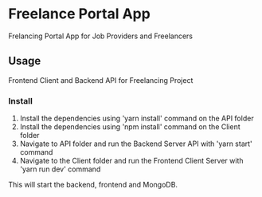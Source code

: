 # Freelance Portal App

Frelancing Portal App for Job Providers and Freelancers

## Usage

Frontend Client and Backend API for Freelancing Project

### Install

1. Install the dependencies using 'yarn install' command on the API folder
2. Install the dependencies using 'npm install' command on the Client folder
3. Navigate to API folder and run the Backend Server API with 'yarn start' command
4. Navigate to the Client folder and run the Frontend Client Server with 'yarn run dev' command

This will start the backend, frontend and MongoDB.
